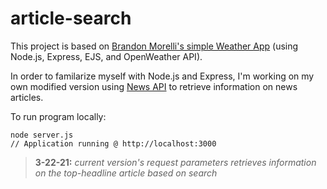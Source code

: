 # article-search

This project is based on
[Brandon Morelli's simple Weather App](https://github.com/bmorelli25/simple-nodejs-weather-app#readme)
(using Node.js, Express, EJS, and OpenWeather API).

In order to familarize myself with Node.js and Express, I'm working on my own modified version using [News API](https://newsapi.org/) to retrieve information on news articles.

To run program locally:
```
node server.js
// Application running @ http://localhost:3000
```

> **3-22-21:** _current version's request parameters retrieves information on the top-headline article based on search_

